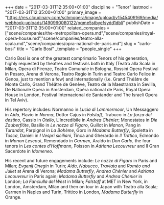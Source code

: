 +++
date = "2017-03-31T12:35:00+01:00"
discipline = "Tenor"
lastmod = "2017-03-31T12:35:00+01:00"
primary_image = "https://res.cloudinary.com/schmopera/image/upload/v1545409169/media/webhook-uploads/1490960080122/pqme5stbyefsydd1dbli"
publishDate = "2017-03-31T12:35:00+01:00"
related_companies = ["scene/companies/the-metropolitan-opera.md","scene/companies/royal-opera-house.md","scene/companies/teatro-alla-scala.md","scene/companies/opra-national-de-paris.md"]
slug = "carlo-bosi"
title = "Carlo Bosi"
_template = "people_single"
+++

Carlo Bosi is one of the greatest comprimario Tenors of his generation, highly requested by theatres and festivals both in Italy (Teatro alla Scala in Milan, Opera di Firenze, Teatro Comunale in Bologna, Rossini Opera Festival in Pesaro, Arena di Verona, Teatro Regio in Turin and Teatro Carlo Felice in Genoa, just to mention a few) and internationally (i.e. Grand Théâtre de Monte Carlo, Grand Théâtre de Genève, Teatro de la Maestranza in Sevilla, De Nationale Opera in Amsterdam, Opéra national de Paris, Royal Opera House in London, Festival Internacional de Santander and The Israeli Opera in Tel Aviv).

His repertory includes: Normanno in *Lucia di Lammermoor*, Un Messaggero in *Aida*, Flavio in *Norma*, Dottor Cajus in *Falstaff*, Trabuco in *La forza del destino*, Cassio in *Otello*, L'Incredibile in *Andrea Chénier*; Monostatos in *Die Zauberflöte*, Basilio in *Le nozze di Figaro*, Guillot in *Manon*, Pang in *Turandot*, Parpignol in *La Bohème*, Goro in *Madama Butterfly*, Spoletta in *Tosca*, Danieli in *I Vespri siciliani*, Tinca and Gherardo in *Il Trittico*, Edmondo in *Manon Lescaut*, Remendado in *Carmen*, Araldo in *Don Carlo*, the four tenors in *Les contes d'Hoffmann*, Poisson in *Adriana Lecouvreur* and Il Gran Sacerdote in
*Idomeneo*.

His recent and future engagements include: *Le nozze di Figaro* in Paris and Milan; *Evgenij Onegin* in Turin; *Aida*, *Nabucco*, *Traviata* and *Roméo and Juliet* at Arena di Verona; *Madama Butterfly*, *Andrea Chénier* and *Adriana Lecouvreur* in Paris again; *Madama Butterfly* and *Andrea Chénier* in London; *La Fanciulla del West* in Milan; *Falstaff* at MET in New York, in London, Amsterdam, Milan and then on tour in Japan with Teatro alla Scala; Carmen in Naples and Turin, Trittico in London, *Madama Butterfly* in Orange.
